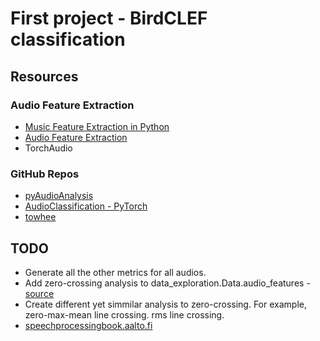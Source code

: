 # First project - BirdCLEF classification

## Resources

### Audio Feature Extraction

- [Music Feature Extraction in Python](https://towardsdatascience.com/extract-features-of-music-75a3f9bc265d)
- [Audio Feature Extraction](https://devopedia.org/audio-feature-extraction#:~:text=Audio%20feature%20extraction%20is%20a,is%20a%20representation%20of%20sound.)
- TorchAudio

### GitHub Repos

- [pyAudioAnalysis](https://github.com/tyiannak/pyAudioAnalysis)
- [AudioClassification - PyTorch](https://github.com/yeyupiaoling/AudioClassification-Pytorch)
- [towhee](https://github.com/towhee-io/towhee)


## TODO

- Generate all the other metrics for all audios.
- Add zero-crossing analysis to data_exploration.Data.audio_features - [source](https://www.analyticsvidhya.com/blog/2022/01/analysis-of-zero-crossing-rates-of-different-music-genre-tracks/)
- Create different yet simmilar analysis to zero-crossing. For example, zero-max-mean line crossing. rms line crossing.
- [speechprocessingbook.aalto.fi](https://speechprocessingbook.aalto.fi/Representations/Zero-crossing_rate.html#:~:text=To%20calculate%20of%20the%20zero,length%20signal%20you%20need%20operations.)